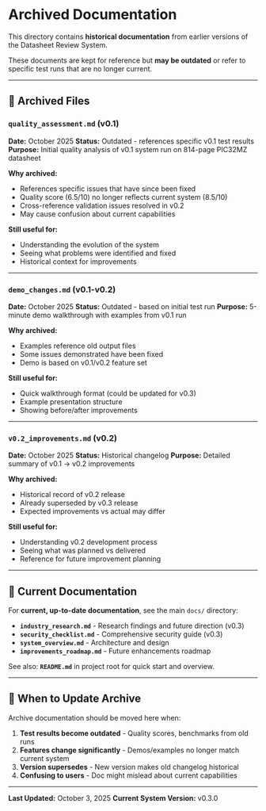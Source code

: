 # Archived Documentation

This directory contains **historical documentation** from earlier versions of the Datasheet Review System.

These documents are kept for reference but **may be outdated** or refer to specific test runs that are no longer current.

---

## 📁 Archived Files

### `quality_assessment.md` (v0.1)
**Date:** October 2025
**Status:** Outdated - references specific v0.1 test results
**Purpose:** Initial quality analysis of v0.1 system run on 814-page PIC32MZ datasheet

**Why archived:**
- References specific issues that have since been fixed
- Quality score (6.5/10) no longer reflects current system (8.5/10)
- Cross-reference validation issues resolved in v0.2
- May cause confusion about current capabilities

**Still useful for:**
- Understanding the evolution of the system
- Seeing what problems were identified and fixed
- Historical context for improvements

---

### `demo_changes.md` (v0.1-v0.2)
**Date:** October 2025
**Status:** Outdated - based on initial test run
**Purpose:** 5-minute demo walkthrough with examples from v0.1 run

**Why archived:**
- Examples reference old output files
- Some issues demonstrated have been fixed
- Demo is based on v0.1/v0.2 feature set

**Still useful for:**
- Quick walkthrough format (could be updated for v0.3)
- Example presentation structure
- Showing before/after improvements

---

### `v0.2_improvements.md` (v0.2)
**Date:** October 2025
**Status:** Historical changelog
**Purpose:** Detailed summary of v0.1 → v0.2 improvements

**Why archived:**
- Historical record of v0.2 release
- Already superseded by v0.3 release
- Expected improvements vs actual may differ

**Still useful for:**
- Understanding v0.2 development process
- Seeing what was planned vs delivered
- Reference for future improvement planning

---

## 📖 Current Documentation

For **current, up-to-date documentation**, see the main `docs/` directory:

- **`industry_research.md`** - Research findings and future direction (v0.3)
- **`security_checklist.md`** - Comprehensive security guide (v0.3)
- **`system_overview.md`** - Architecture and design
- **`improvements_roadmap.md`** - Future enhancements roadmap

See also: **`README.md`** in project root for quick start and overview.

---

## 🔄 When to Update Archive

Archive documentation should be moved here when:

1. **Test results become outdated** - Quality scores, benchmarks from old runs
2. **Features change significantly** - Demos/examples no longer match current system
3. **Version supersedes** - New version makes old changelog historical
4. **Confusing to users** - Doc might mislead about current capabilities

---

**Last Updated:** October 3, 2025
**Current System Version:** v0.3.0
